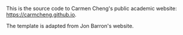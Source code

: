 This is the source code to Carmen Cheng's public academic website: https://carmcheng.github.io. 

The template is adapted from Jon Barron's website.